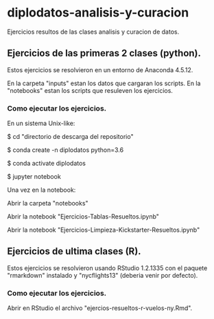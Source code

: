 # diplodatos-analisis-y-curacion
Ejercicios resultos de las clases analisis y curacion de datos.

## Ejercicios de las primeras 2 clases (python).
Estos ejercicios se resolvieron en un entorno de Anaconda 4.5.12.

En la carpeta "inputs" estan los datos que cargaran los scripts.
En la "notebooks" estan los scripts que resuleven los ejercicios.

### Como ejecutar los ejercicios.
En un sistema Unix-like:

$ cd "directorio de descarga del repositorio"
  
$ conda create -n diplodatos python=3.6

$ conda activate diplodatos

$ jupyter notebook

Una vez en la notebook:

Abrir la carpeta "notebooks"

Abrir la notebook "Ejercicios-Tablas-Resueltos.ipynb"

Abrir la notebook "Ejercicios-Limpieza-Kickstarter-Resueltos.ipynb"

## Ejercicios de ultima clases (R).
Estos ejercicios se resolvieron usando RStudio 1.2.1335 con el paquete "rmarkdown" instalado 
y "nycflights13" (deberia venir por defecto).

### Como ejecutar los ejercicios.
Abrir en RStudio el archivo "ejercios-resueltos-r-vuelos-ny.Rmd".
